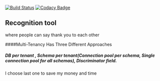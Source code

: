 [![Build Status](https://travis-ci.org/tasque/badges.svg?branch=master)](https://travis-ci.org/tasque/badges)
[![Codacy Badge](https://api.codacy.com/project/badge/Grade/276bd25beb5b49cc89101c68a6da44fb)](https://www.codacy.com/app/tasque/badges?utm_source=github.com&amp;utm_medium=referral&amp;utm_content=tasque/badges&amp;utm_campaign=Badge_Grade)


## Recognition tool
where people can say thank you to each other




####Multi-Tenancy Has Three Different Approaches
##### *DB per tenant* , *Schema per tenant*(Connection pool per schema, Single connection pool for all schemas), *Discriminator field*.
I choose last one to save my money and time
